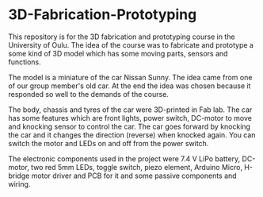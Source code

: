 # 3D-Fabrication-Prototyping

This repository is for the 3D fabrication and prototyping course in the University of Oulu. The idea of the course was to fabricate and prototype a some kind of 3D model which has some moving parts, sensors and functions.

The model is a miniature of the car Nissan Sunny. The idea came from one of our group member's old car. At the end the idea was chosen because it responded so well to the demands of the course. 

The body, chassis and tyres of the car were 3D-printed in Fab lab. The car has some features which are front lights, power switch, DC-motor to move and knocking sensor to control the car. The car goes forward by knocking the car and it changes the direction (reverse) when knocked again. You can switch the motor and LEDs on and off from the power switch. 

The electronic components used in the project were 7.4 V LiPo battery, DC-motor, two red 5mm LEDs, toggle switch, piezo element, Arduino Micro, H-bridge motor driver and PCB for it and some passive components and wiring.
